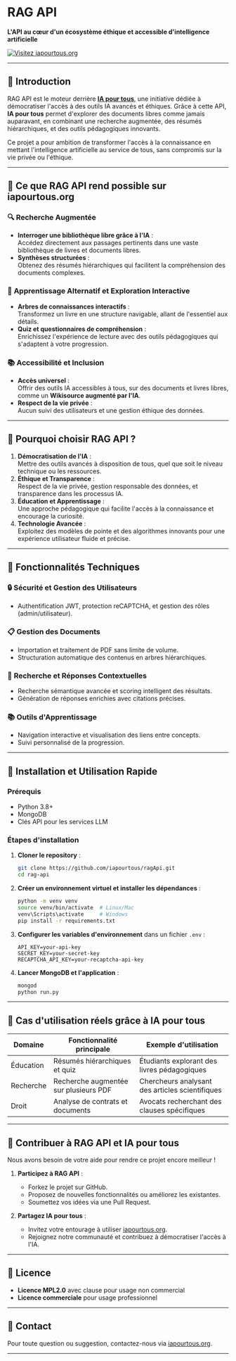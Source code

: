 # **RAG API**  
**L'API au cœur d'un écosystème éthique et accessible d'intelligence artificielle**  

[![Visitez iapourtous.org](https://img.shields.io/badge/Visitez-iapourtous.org-blue)](https://iapourtous.org)

---

## 🌟 **Introduction**  
RAG API est le moteur derrière **[IA pour tous](https://iapourtous.org)**, une initiative dédiée à démocratiser l'accès à des outils IA avancés et éthiques. Grâce à cette API, **IA pour tous** permet d'explorer des documents libres comme jamais auparavant, en combinant une recherche augmentée, des résumés hiérarchiques, et des outils pédagogiques innovants.

Ce projet a pour ambition de transformer l'accès à la connaissance en mettant l'intelligence artificielle au service de tous, sans compromis sur la vie privée ou l'éthique.

---

## 🌟 **Ce que RAG API rend possible sur iapourtous.org**  
### 🔍 **Recherche Augmentée**  
- **Interroger une bibliothèque libre grâce à l'IA** :  
  Accédez directement aux passages pertinents dans une vaste bibliothèque de livres et documents libres.
- **Synthèses structurées** :  
  Obtenez des résumés hiérarchiques qui facilitent la compréhension des documents complexes.

### 🌳 **Apprentissage Alternatif et Exploration Interactive**  
- **Arbres de connaissances interactifs** :  
  Transformez un livre en une structure navigable, allant de l'essentiel aux détails.  
- **Quiz et questionnaires de compréhension** :  
  Enrichissez l'expérience de lecture avec des outils pédagogiques qui s'adaptent à votre progression.

### 📚 **Accessibilité et Inclusion**  
- **Accès universel** :  
  Offrir des outils IA accessibles à tous, sur des documents et livres libres, comme un **Wikisource augmenté par l'IA**.
- **Respect de la vie privée** :  
  Aucun suivi des utilisateurs et une gestion éthique des données.

---

## 🌟 **Pourquoi choisir RAG API ?**
1. **Démocratisation de l'IA** :  
   Mettre des outils avancés à disposition de tous, quel que soit le niveau technique ou les ressources.
2. **Éthique et Transparence** :  
   Respect de la vie privée, gestion responsable des données, et transparence dans les processus IA.  
3. **Éducation et Apprentissage** :  
   Une approche pédagogique qui facilite l'accès à la connaissance et encourage la curiosité.  
4. **Technologie Avancée** :  
   Exploitez des modèles de pointe et des algorithmes innovants pour une expérience utilisateur fluide et précise.

---

## 🔧 **Fonctionnalités Techniques**
### 🔒 **Sécurité et Gestion des Utilisateurs**
- Authentification JWT, protection reCAPTCHA, et gestion des rôles (admin/utilisateur).

### 📋 **Gestion des Documents**
- Importation et traitement de PDF sans limite de volume.
- Structuration automatique des contenus en arbres hiérarchiques.

### 🤖 **Recherche et Réponses Contextuelles**
- Recherche sémantique avancée et scoring intelligent des résultats.
- Génération de réponses enrichies avec citations précises.

### 📚 **Outils d'Apprentissage**
- Navigation interactive et visualisation des liens entre concepts.
- Suivi personnalisé de la progression.

---

## 🚀 **Installation et Utilisation Rapide**

### **Prérequis**  
- Python 3.8+  
- MongoDB  
- Clés API pour les services LLM  

### **Étapes d'installation**  

1. **Cloner le repository** :
   ```bash
   git clone https://github.com/iapourtous/ragApi.git
   cd rag-api
   ```

2. **Créer un environnement virtuel et installer les dépendances** :
   ```bash
   python -m venv venv
   source venv/bin/activate  # Linux/Mac
   venv\Scripts\activate     # Windows
   pip install -r requirements.txt
   ```

3. **Configurer les variables d'environnement** dans un fichier `.env` :
   ```env
   API_KEY=your-api-key
   SECRET_KEY=your-secret-key
   RECAPTCHA_API_KEY=your-recaptcha-api-key
   ```

4. **Lancer MongoDB et l'application** :
   ```bash
   mongod
   python run.py
   ```

---

## 🎯 **Cas d'utilisation réels grâce à IA pour tous**
| Domaine        | Fonctionnalité principale              | Exemple d'utilisation                              |
|----------------|----------------------------------------|--------------------------------------------------|
| Éducation      | Résumés hiérarchiques et quiz          | Étudiants explorant des livres pédagogiques      |
| Recherche      | Recherche augmentée sur plusieurs PDF | Chercheurs analysant des articles scientifiques  |
| Droit          | Analyse de contrats et documents      | Avocats recherchant des clauses spécifiques      |

---

## 🤝 **Contribuer à RAG API et IA pour tous**
Nous avons besoin de votre aide pour rendre ce projet encore meilleur !  

1. **Participez à RAG API** :
   - Forkez le projet sur GitHub.
   - Proposez de nouvelles fonctionnalités ou améliorez les existantes.
   - Soumettez vos idées via une Pull Request.

2. **Partagez IA pour tous** :
   - Invitez votre entourage à utiliser [iapourtous.org](https://iapourtous.org).  
   - Rejoignez notre communauté et contribuez à démocratiser l'accès à l'IA.

---

## 📄 **Licence**
- **Licence MPL2.0** avec clause pour usage non commercial
- **Licence commerciale** pour usage professionnel

---

## 📨 **Contact**
Pour toute question ou suggestion, contactez-nous via [iapourtous.org](https://iapourtous.org).

---

